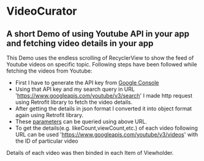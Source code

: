 # VideoCurator
## A short Demo of using Youtube API in your app and fetching video details in your app

This Demo uses the endless scrolling of RecyclerView to show the feed of Youtube videos on specific topic. Following steps have been
followed while fetching the videos from Youtube:
- First I have to generate the API key from [Google Console](https://console.developers.google.com/)
- Using that API key and my search query in URL 'https://www.googleapis.com/youtube/v3/search' I made http request using Retrofit library to fetch the video details.
- After getting the details in json format I converted it into object format again using Retrofit library.
- These [parameters](https://developers.google.com/youtube/v3/docs/search/list#request) can be queried using above URL.
- To get the details(e.g. likeCount,viewCount,etc.) of each video following URL can be used 'https://www.googleapis.com/youtube/v3/videos' with the ID of particular video

Details of each video was then binded in each Item of Viewholder.
